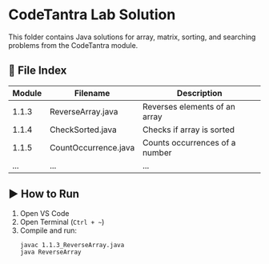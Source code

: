 # CodeTantra Lab Solution

This folder contains Java solutions for array, matrix, sorting, and searching problems from the CodeTantra module.

## 📁 File Index

| Module | Filename | Description |
|--------|----------|-------------|
| 1.1.3  | ReverseArray.java | Reverses elements of an array |
| 1.1.4  | CheckSorted.java | Checks if array is sorted |
| 1.1.5  | CountOccurrence.java | Counts occurrences of a number |
| ...    | ...      | ...         |

## ▶️ How to Run

1. Open VS Code
2. Open Terminal (`Ctrl + ~`)
3. Compile and run:
   ```bash
   javac 1.1.3_ReverseArray.java
   java ReverseArray
